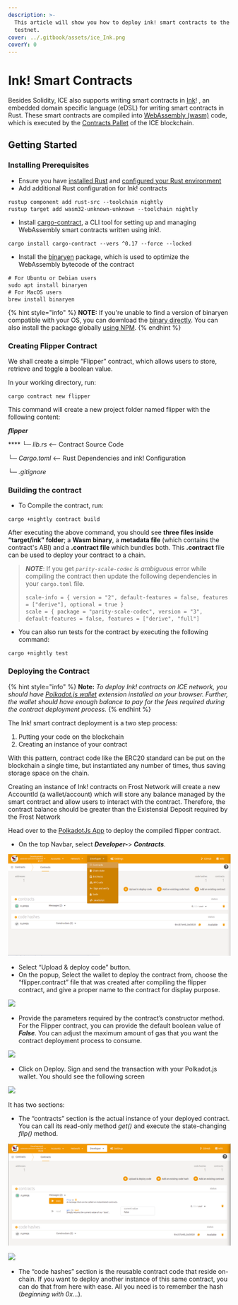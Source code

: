```yaml
---
description: >-
  This article will show you how to deploy ink! smart contracts to the Frost
  testnet.
cover: ../.gitbook/assets/ice_Ink.png
coverY: 0
---
```


# Ink! Smart Contracts

Besides Solidity, ICE also supports writing smart contracts in [Ink](https://paritytech.github.io/ink-docs/)! , an embedded domain specific language (eDSL) for writing smart contracts in Rust. These smart contracts are compiled into [WebAssembly (wasm)](https://webassembly.org)  code, which is executed by the [Contracts Pallet](https://docs.substrate.io/v3/runtime/smart-contracts/#contracts-pallet)  of the ICE blockchain.

## Getting Started

### **Installing Prerequisites**

* Ensure you have [installed Rust](running-ice-blockchain-locally.md#install-rust)  and [configured your Rust environment](running-ice-blockchain-locally.md#configure-your-rust-environment)
* Add additional Rust configuration for Ink! contracts

```
rustup component add rust-src --toolchain nightly
rustup target add wasm32-unknown-unknown --toolchain nightly
```

* Install [cargo-contract](https://github.com/paritytech/cargo-contract),  a CLI tool for setting up and managing WebAssembly smart contracts written using ink!.

```
cargo install cargo-contract --vers ^0.17 --force --locked
```

* Install the [binaryen](https://github.com/WebAssembly/binaryen)  package, which is used to optimize the WebAssembly bytecode of the contract

```
# For Ubuntu or Debian users
sudo apt install binaryen
# For MacOS users
brew install binaryen
```

{% hint style="info" %}
**NOTE:** If you're unable to find a version of binaryen compatible with your OS, you can download the [binary directly](https://github.com/WebAssembly/binaryen/releases). You can also install the package globally [using NPM](https://www.npmjs.com/package/binaryen).
{% endhint %}

### **Creating Flipper Contract**

We shall create a simple “Flipper” contract, which allows users to store, retrieve and toggle a boolean value.

In your working directory, run:

```
cargo contract new flipper
```

This command will create a new project folder named flipper with the following content:

_**flipper**_&#x20;

&#x20;      ****       └─ _lib.rs_                    <-- Contract Source Code&#x20;

&#x20;     └─ _Cargo.toml_         <-- Rust Dependencies and ink! Configuration&#x20;

&#x20;     └─ _.gitignore_

### **Building the contract**

* To Compile the contract, run:

```
cargo +nightly contract build
```

After executing the above command, you should see **three files inside “target/ink” folder**; a **Wasm binary**, a **metadata file** (which contains the contract's ABI) and a **.contract file** which bundles both. This **.contract** file can be used to deploy your contract to a chain.

> _**NOTE**_: If you get _`parity-scale-codec` is ambiguous_ error while compiling the contract then update the following dependencies in your `cargo.toml` file.
>
> ```
> scale-info = { version = "2", default-features = false, features = ["derive"], optional = true } 
> scale = { package = "parity-scale-codec", version = "3", default-features = false, features = ["derive", "full"]
> ```

* You can also run tests for the contract by executing the following command:

```
cargo +nightly test
```

### **Deploying the Contract**

{% hint style="info" %}
**Note:** _To deploy Ink! contracts on ICE network, you should have_ [_Polkadot.js wallet_](https://docs.icenetwork.io/polkadot.js-app/advanced#installing-polkadot-js-wallet-extension) _extension installed on your browser. Further, the wallet should have enough balance to pay for the fees required during the contract deployment process._
{% endhint %}

The Ink! smart contract deployment is a two step process:

1. Putting your code on the blockchain
2. Creating an instance of your contract

With this pattern, contract code like the ERC20 standard can be put on the blockchain a single time, but instantiated any number of times, thus saving storage space on the chain.

Creating an instance of Ink! contracts on Frost Network will create a new AccountId (a wallet/account) which will store any balance managed by the smart contract and allow users to interact with the contract. Therefore, the contract balance should be greater than the Existensial Deposit required by the Frost Network

Head over to the [PolkadotJs App](https://polkadot.js.org/apps/)  to deploy the compiled flipper contract.&#x20;

* On the top Navbar, select _**Developer-**_> _**Contracts**_.

![](<../.gitbook/assets/image (5).png>)

* Select “Upload & deploy code” button.
* On the popup, Select the wallet to deploy the contract from, choose the “flipper.contract” file that was created after compiling the flipper contract, and give a proper name to the contract for display purpose.

![](https://lh3.googleusercontent.com/M1vB8lLEuIto7\_8e2FNHpZ4vsI2gsQ4bZi8Fif66a35YB0lif74OIZXjEsToDyE\_Y\_\_7mD7R-m5VZlWHvGENevnnmZm9NXtZ9SJwAOY7X\_FjUN7LALEcEbjs5hiU6Yk3DCLOOsRl)

* Provide the parameters required by the contract’s constructor method. For the Flipper contract, you can provide the default boolean value of _**False**_. You can adjust the maximum amount of gas that you want the contract deployment process to consume.

![](https://lh3.googleusercontent.com/eWvgPnaER0ureil2uPQEAFyPzKzzylEcaNLWbdjaZAFYiKoo9cjOCOg1sueM4JIjCvV27oAwMS\_2md9AGtEPVOEWlcmsSUiHlCgCVBReoOPJP0OqVNla4KQ-Wz1uhdwwBBdqB8og)

* Click on Deploy. Sign and send the transaction with your Polkadot.js wallet. You should see the following screen

![](https://lh5.googleusercontent.com/kYo4yBT5vkO3l-Z6x5jMl182FLsXyWAS0AniY-Nu81YR3vQqKV2BtrIFw7kq8R2281G52oSPaeQlMJJlhhRfpG1J3yKrJ5UHgg2rnxpc8LHspjKlUQ7CXcdDZWjskucwXv9xPcED)

It has two sections:&#x20;

* The “contracts” section is the actual instance of your deployed contract. You can call its read-only method _get()_ and execute the state-changing _flip()_ method.

![](<../.gitbook/assets/image (4).png>)

![](https://lh3.googleusercontent.com/iwbHyRuqtOhWYbUSLPcQBxTItJNRhXi4BN2ura0s8nIrL3VBJrbeCb-g5K7KQl5-Cy43oUSQvaTw9QZMeGQ06UOoohqim6mWaoK6nnV-Pb6\_sOk0GXF4CDUHRnWjoGUkA6Ca6C0W)

* The “code hashes” section is the reusable contract code that reside on-chain. If you want to deploy another instance of this same contract, you can do that from here with ease. All you need is to remember the hash (_beginning with 0x…_).
